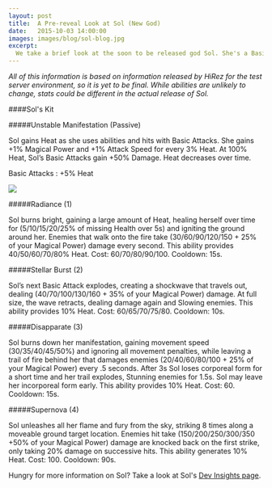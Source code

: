 ```yaml
---
layout: post
title:  A Pre-reveal Look at Sol (New God)
date:   2015-10-03 14:00:00
images: images/blog/sol-blog.jpg
excerpt:
  We take a brief look at the soon to be released god Sol. She's a Basic Attack focused Mage, set up to be a solid pusher thanks to her Passive, granting her 'Heat'. At 100% Heat, her Basic Attacks deal +50% damage.
---
```


*All of this information is based on information released by HiRez for the test server environment, so it is yet to be final. While abilities are unlikely to change, stats could be different in the actual release of Sol.*

####Sol's Kit

#####Unstable Manifestation (Passive)

Sol gains Heat as she uses abilities and hits with Basic Attacks. She gains +1% Magical Power and +1% Attack Speed for every 3% Heat. At 100% Heat, Sol’s Basic Attacks gain +50% Damage. Heat decreases over time.

Basic Attacks : +5% Heat

[![]({{site.url}}/images/blog/pre-reveal-sol/kit-0)](http://127.0.0.01:4000/images/blog/pre-reveal-sol/kit-0.mp4)

#####Radiance (1)

Sol burns bright, gaining a large amount of Heat, healing herself over time for (5/10/15/20/25% of missing Health over 5s) and igniting the ground around her. Enemies that walk onto the fire take (30/60/90/120/150 + 25% of your Magical Power) damage every second. This ability provides 40/50/60/70/80% Heat. Cost: 60/70/80/90/100. Cooldown: 15s.

#####Stellar Burst (2)

Sol’s next Basic Attack explodes, creating a shockwave that travels out, dealing (40/70/100/130/160 + 35% of your Magical Power) damage. At full size, the wave retracts, dealing damage again and Slowing enemies. This ability provides 10% Heat. Cost: 60/65/70/75/80. Cooldown: 10s.

#####Disapparate (3)

Sol burns down her manifestation, gaining movement speed (30/35/40/45/50%) and ignoring all movement penalties, while leaving a trail of fire behind her that damages enemies (20/40/60/80/100 + 25% of your Magical Power) every .5 seconds. After 3s Sol loses corporeal form for a short time and her trail explodes, Stunning enemies for 1.5s. Sol may leave her incorporeal form early. This ability provides 10% Heat. Cost: 60. Cooldown: 15s.

#####Supernova (4)

Sol unleashes all her flame and fury from the sky, striking 8 times along a moveable ground target location. Enemies hit take (150/200/250/300/350 +50% of your Magical Power) damage are knocked back on the first strike, only taking 20% damage on successive hits. This ability generates 10% Heat. Cost: 100. Cooldown: 90s.

Hungry for more information on Sol? Take a look at Sol's [Dev Insights page](http://www.smitegame.com/promo/god-reveal/sol/).
